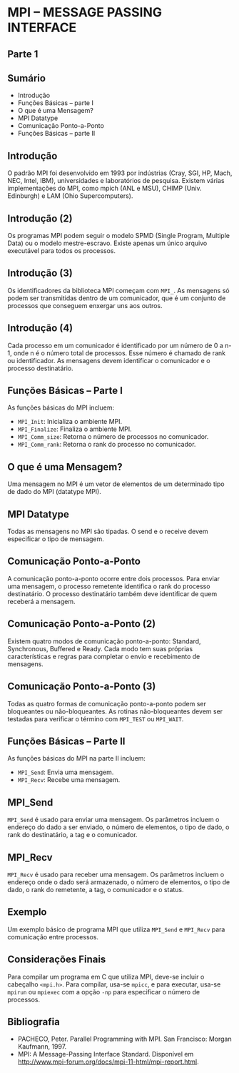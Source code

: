 # MPI – MESSAGE PASSING INTERFACE

## Parte 1

## Sumário

- Introdução
- Funções Básicas – parte I
- O que é uma Mensagem?
- MPI Datatype
- Comunicação Ponto-a-Ponto
- Funções Básicas – parte II

## Introdução

O padrão MPI foi desenvolvido em 1993 por indústrias (Cray, SGI, HP, Mach, NEC, Intel, IBM), universidades e laboratórios de pesquisa. Existem várias implementações do MPI, como mpich (ANL e MSU), CHIMP (Univ. Edinburgh) e LAM (Ohio Supercomputers).

## Introdução (2)

Os programas MPI podem seguir o modelo SPMD (Single Program, Multiple Data) ou o modelo mestre-escravo. Existe apenas um único arquivo executável para todos os processos.

## Introdução (3)

Os identificadores da biblioteca MPI começam com `MPI_`. As mensagens só podem ser transmitidas dentro de um comunicador, que é um conjunto de processos que conseguem enxergar uns aos outros.

## Introdução (4)

Cada processo em um comunicador é identificado por um número de 0 a n-1, onde n é o número total de processos. Esse número é chamado de rank ou identificador. As mensagens devem identificar o comunicador e o processo destinatário.

## Funções Básicas – Parte I

As funções básicas do MPI incluem:

- `MPI_Init`: Inicializa o ambiente MPI.
- `MPI_Finalize`: Finaliza o ambiente MPI.
- `MPI_Comm_size`: Retorna o número de processos no comunicador.
- `MPI_Comm_rank`: Retorna o rank do processo no comunicador.

## O que é uma Mensagem?

Uma mensagem no MPI é um vetor de elementos de um determinado tipo de dado do MPI (datatype MPI).

## MPI Datatype

Todas as mensagens no MPI são tipadas. O send e o receive devem especificar o tipo de mensagem.

## Comunicação Ponto-a-Ponto

A comunicação ponto-a-ponto ocorre entre dois processos. Para enviar uma mensagem, o processo remetente identifica o rank do processo destinatário. O processo destinatário também deve identificar de quem receberá a mensagem.

## Comunicação Ponto-a-Ponto (2)

Existem quatro modos de comunicação ponto-a-ponto: Standard, Synchronous, Buffered e Ready. Cada modo tem suas próprias características e regras para completar o envio e recebimento de mensagens.

## Comunicação Ponto-a-Ponto (3)

Todas as quatro formas de comunicação ponto-a-ponto podem ser bloqueantes ou não-bloqueantes. As rotinas não-bloqueantes devem ser testadas para verificar o término com `MPI_TEST` ou `MPI_WAIT`.

## Funções Básicas – Parte II

As funções básicas do MPI na parte II incluem:

- `MPI_Send`: Envia uma mensagem.
- `MPI_Recv`: Recebe uma mensagem.

## MPI_Send

`MPI_Send` é usado para enviar uma mensagem. Os parâmetros incluem o endereço do dado a ser enviado, o número de elementos, o tipo de dado, o rank do destinatário, a tag e o comunicador.

## MPI_Recv

`MPI_Recv` é usado para receber uma mensagem. Os parâmetros incluem o endereço onde o dado será armazenado, o número de elementos, o tipo de dado, o rank do remetente, a tag, o comunicador e o status.

## Exemplo

Um exemplo básico de programa MPI que utiliza `MPI_Send` e `MPI_Recv` para comunicação entre processos.

## Considerações Finais

Para compilar um programa em C que utiliza MPI, deve-se incluir o cabeçalho `<mpi.h>`. Para compilar, usa-se `mpicc`, e para executar, usa-se `mpirun` ou `mpiexec` com a opção `-np` para especificar o número de processos.

## Bibliografia

- PACHECO, Peter. Parallel Programming with MPI. San Francisco: Morgan Kaufmann, 1997.
- MPI: A Message-Passing Interface Standard. Disponível em http://www.mpi-forum.org/docs/mpi-11-html/mpi-report.html.

